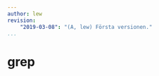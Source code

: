 ```yaml
---
author: lew
revision:
    "2019-03-08": "(A, lew) Första versionen."
...
```


grep
=======================
